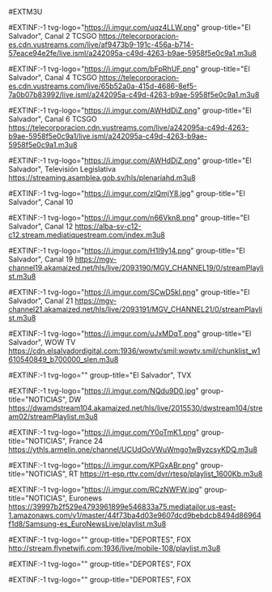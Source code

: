 #EXTM3U

#EXTINF:-1 tvg-logo="https://i.imgur.com/uqz4LLW.png" group-title="El Salvador", Canal 2 TCSGO
https://telecorporacion-es.cdn.vustreams.com/live/af9473b9-191c-456a-b714-57eace94e2fe/live.isml/a242095a-c49d-4263-b9ae-5958f5e0c9a1.m3u8

#EXTINF:-1 tvg-logo="https://i.imgur.com/bFpRhUF.png" group-title="El Salvador", Canal 4 TCSGO
https://telecorporacion-es.cdn.vustreams.com/live/65b52a0a-415d-4686-8ef5-7a0b07b83992/live.isml/a242095a-c49d-4263-b9ae-5958f5e0c9a1.m3u8

#EXTINF:-1 tvg-logo="https://i.imgur.com/AWHdDiZ.png" group-title="El Salvador", Canal 6 TCSGO
https://telecorporacion.cdn.vustreams.com/live/a242095a-c49d-4263-b9ae-5958f5e0c9a1/live.isml/a242095a-c49d-4263-b9ae-5958f5e0c9a1.m3u8

#EXTINF:-1 tvg-logo="https://i.imgur.com/AWHdDiZ.png" group-title="El Salvador", Televisión Legislativa
https://streaming.asamblea.gob.sv/hls/plenariahd.m3u8

#EXTINF:-1 tvg-logo="https://i.imgur.com/zIQmjY8.jpg" group-title="El Salvador", Canal 10


#EXTINF:-1 tvg-logo="https://i.imgur.com/n66Vkn8.png" group-title="El Salvador", Canal 12
https://alba-sv-c12-c12.stream.mediatiquestream.com/index.m3u8

#EXTINF:-1 tvg-logo="https://i.imgur.com/H1I9y14.png" group-title="El Salvador", Canal 19
https://mgv-channel19.akamaized.net/hls/live/2093190/MGV_CHANNEL19/0/streamPlaylist.m3u8

#EXTINF:-1 tvg-logo="https://i.imgur.com/SCwD5kl.png" group-title="El Salvador", Canal 21
https://mgv-channel21.akamaized.net/hls/live/2093191/MGV_CHANNEL21/0/streamPlaylist.m3u8

#EXTINF:-1 tvg-logo="https://i.imgur.com/uJxMDqT.png" group-title="El Salvador", WOW TV
https://cdn.elsalvadordigital.com:1936/wowtv/smil:wowtv.smil/chunklist_w1610540849_b700000_slen.m3u8

#EXTINF:-1 tvg-logo="" group-title="El Salvador", TVX






#EXTINF:-1 tvg-logo="https://i.imgur.com/NQdu9D0.jpg" group-title="NOTICIAS", DW
https://dwamdstream104.akamaized.net/hls/live/2015530/dwstream104/stream02/streamPlaylist.m3u8

#EXTINF:-1 tvg-logo="https://i.imgur.com/Y0oTmK1.png" group-title="NOTICIAS", France 24
https://ythls.armelin.one/channel/UCUdOoVWuWmgo1wByzcsyKDQ.m3u8

#EXTINF:-1 tvg-logo="https://i.imgur.com/KPGxABr.png" group-title="NOTICIAS", RT
https://rt-esp.rttv.com/dvr/rtesp/playlist_1600Kb.m3u8

#EXTINF:-1 tvg-logo="https://i.imgur.com/RCzNWFW.jpg" group-title="NOTICIAS", Euronews
https://39997b2f529e4793961899e546833a75.mediatailor.us-east-1.amazonaws.com/v1/master/44f73ba4d03e9607dcd9bebdcb8494d86964f1d8/Samsung-es_EuroNewsLive/playlist.m3u8





#EXTINF:-1 tvg-logo="" group-title="DEPORTES", FOX
http://stream.flynetwifi.com:1936/live/mobile-108/playlist.m3u8

#EXTINF:-1 tvg-logo="" group-title="DEPORTES", FOX


#EXTINF:-1 tvg-logo="" group-title="DEPORTES", FOX

